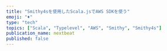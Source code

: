 ```yaml
---
title: "Smithy4sを使用したScala.jsでAWS SDKを使う"
emoji: "♦️"
type: "tech"
topics: ["Scala", "Typelevel", "AWS", "Smithy", "Smithy4s"]
publication_name: nextbeat
published: false
---
```

